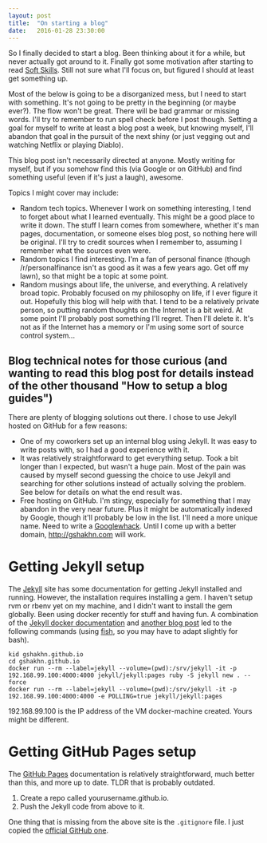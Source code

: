 ```yaml
---
layout: post
title:  "On starting a blog"
date:   2016-01-28 23:30:00
---
```


So I finally decided to start a blog. Been thinking about it for a while, but never actually got around to it. Finally got some motivation after starting to read [Soft Skills](https://www.manning.com/books/soft-skills). Still not sure what I'll focus on, but figured I should at least get something up.

Most of the below is going to be a disorganized mess, but I need to start with something. It's not going to be pretty in the beginning (or maybe ever?). The flow won't be great. There will be bad grammar or missing words. I'll try to remember to run spell check before I post though. Setting a goal for myself to write at least a blog post a week, but knowing myself, I'll abandon that goal in the pursuit of the next shiny (or just vegging out and watching Netflix or playing Diablo).

This blog post isn't necessarily directed at anyone. Mostly writing for myself, but if you somehow find this (via Google or on GitHub) and find something useful (even if it's just a laugh), awesome.

Topics I might cover may include:

* Random tech topics. Whenever I work on something interesting, I tend to forget about what I learned eventually. This might be a good place to write it down. The stuff I learn comes from somewhere, whether it's man pages, documentation, or someone elses blog post, so nothing here will be original. I'll try to credit sources when I remember to, assuming I remember what the sources even were.
* Random topics I find interesting. I'm a fan of personal finance (though /r/personalfinance isn't as good as it was a few years ago. Get off my lawn), so that might be a topic at some point.
* Random musings about life, the universe, and everything. A relatively broad topic. Probably focused on my philosophy on life, if I ever figure it out. Hopefully this blog will help with that. I tend to be a relatively private person, so putting random thoughts on the Internet is a bit weird. At some point I'll probably post something I'll regret. Then I'll delete it. It's not as if the Internet has a memory or I'm using some sort of source control system...


## Blog technical notes for those curious (and wanting to read this blog post for details instead of the other thousand "How to setup a blog guides")

There are plenty of blogging solutions out there. I chose to use Jekyll hosted on GitHub for a few reasons:

* One of my coworkers set up an internal blog using Jekyll. It was easy to write posts with, so I had a good experience with it.
* It was relatively straightforward to get everything setup. Took a bit longer than I expected, but wasn't a huge pain. Most of the pain was caused by myself second guessing the choice to use Jekyll and searching for other solutions instead of actually solving the problem.  See below for details on what the end result was.
* Free hosting on GitHub. I'm stingy, especially for something that I may abandon in the very near future. Plus it might be automatically indexed by Google, though it'll probably be low in the list. I'll need a more unique name. Need to write a [Googlewhack](https://en.wikipedia.org/wiki/Googlewhack). Until I come up with a better domain, <http://gshakhn.com> will work.

# Getting Jekyll setup

The [Jekyll](http://jekyllrb.com/) site has some documentation for getting Jekyll installed and running. However, the installation requires installing a gem. I haven't setup rvm or rbenv yet on my machine, and I didn't want to install the gem globally. Been using docker recently for stuff and having fun. A combination of the [Jekyll docker documentation](https://github.com/jekyll/docker/blob/master/README.md) and [another blog post](http://salizzar.net/2014/11/06/creating-a-github-jekyll-blog-using-docker/) led to the following commands (using [fish](http://fishshell.com/), so you may have to adapt slightly for bash).

    kid gshakhn.github.io
    cd gshakhn.github.io
    docker run --rm --label=jekyll --volume=(pwd):/srv/jekyll -it -p 192.168.99.100:4000:4000 jekyll/jekyll:pages ruby -S jekyll new . --force
    docker run --rm --label=jekyll --volume=(pwd):/srv/jekyll -it -p 192.168.99.100:4000:4000 -e POLLING=true jekyll/jekyll:pages

192.168.99.100 is the IP address of the VM docker-machine created. Yours might be different.

# Getting GitHub Pages setup

The [GitHub Pages](https://pages.github.com/) documentation is relatively straightforward, much better than this, and more up to date. TLDR that is probably outdated.

1. Create a repo called yourusername.github.io.
2. Push the Jekyll code from above to it.

One thing that is missing from the above site is the `.gitignore` file. I just copied the [official GitHub one](https://github.com/github/gitignore/blob/master/Jekyll.gitignore).
